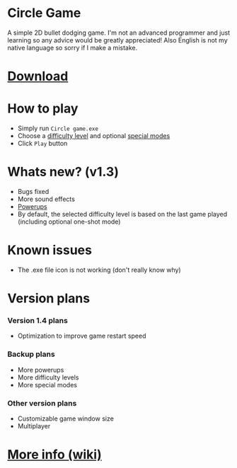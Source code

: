 # Circle Game
A simple 2D bullet dodging game. I'm not an advanced programmer and just learning so any advice would be greatly appreciated! Also English is not my native language so sorry if I make a mistake.

# [Download](https://github.com/vDeresh/Circle_Game/archive/refs/heads/v1.3.zip)

# How to play
- Simply run `Circle game.exe`
- Choose a [difficulty level](https://github.com/vDeresh/Circle_Game/wiki/Home/#difficulty-levels) and optional [special modes](https://github.com/vDeresh/Circle_Game/wiki#special-modes)
- Click `Play` button

# Whats new? (v1.3)
- Bugs fixed
- More sound effects
- [Powerups](https://github.com/vDeresh/Circle_Game/wiki#powerups)
- By default, the selected difficulty level is based on the last game played (including optional one-shot mode)

# Known issues
- The .exe file icon is not working (don't really know why)

# Version plans

### Version 1.4 plans
- Optimization to improve game restart speed

### Backup plans
- More powerups
- More difficulty levels
- More special modes

### Other version plans
- Customizable game window size
- Multiplayer

# [More info (wiki)](https://github.com/vDeresh/Circle_Game/wiki)
